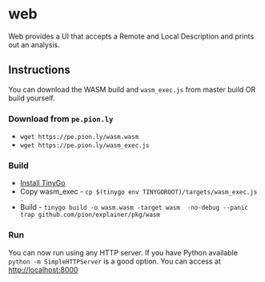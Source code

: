 # web

Web provides a UI that accepts a Remote and Local Description and prints out an analysis.

## Instructions
You can download the WASM build and `wasm_exec.js` from master build OR build yourself.

### Download from `pe.pion.ly`
* `wget https://pe.pion.ly/wasm.wasm`
* `wget https://pe.pion.ly/wasm_exec.js`

### Build
* [Install TinyGo](https://tinygo.org/getting-started/install/)
* Copy wasm_exec - `cp $(tinygo env TINYGOROOT)/targets/wasm_exec.js .`
* Build - `tinygo build -o wasm.wasm -target wasm  -no-debug --panic trap github.com/pion/explainer/pkg/wasm`

### Run
You can now run using any HTTP server. If you have Python available `python -m SimpleHTTPServer` is a good option.
You can access at [http://localhost:8000](http://localhost:8000)
